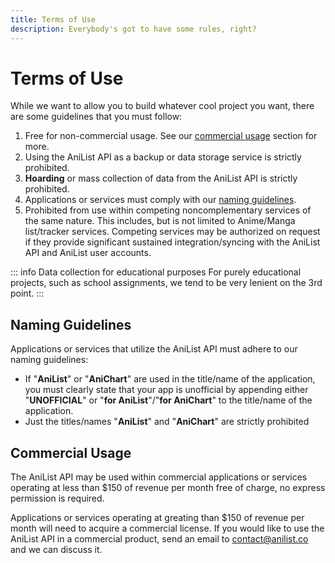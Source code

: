```yaml
---
title: Terms of Use
description: Everybody's got to have some rules, right?
---
```


# Terms of Use

While we want to allow you to build whatever cool project you want, there are some guidelines that you must follow:

1. Free for non-commercial usage. See our [commercial usage](#commercial-usage) section for more.
2. Using the AniList API as a backup or data storage service is strictly prohibited.
3. **Hoarding** or mass collection of data from the AniList API is strictly prohibited.
4. Applications or services must comply with our [naming guidelines](#naming-guidelines).
5. Prohibited from use within competing noncomplementary services of the same nature. This includes, but is not limited to Anime/Manga list/tracker services. Competing services may be authorized on request if they provide significant sustained integration/syncing with the AniList API and AniList user accounts.

::: info Data collection for educational purposes
For purely educational projects, such as school assignments, we tend to be very lenient on the 3rd point.
:::

## Naming Guidelines

Applications or services that utilize the AniList API must adhere to our naming guidelines:

* If "**AniList**" or "**AniChart**" are used in the title/name of the application, you must clearly state that your app is unofficial by appending either "**UNOFFICIAL**" or "**for AniList**"/"**for AniChart**" to the title/name of the application.
* Just the titles/names "**AniList**" and "**AniChart**" are strictly prohibited

## Commercial Usage

The AniList API may be used within commercial applications or services operating at less than $150 of revenue per month free of charge, no express permission is required.

Applications or services operating at greating than $150 of revenue per month will need to acquire a commercial license. 
If you would like to use the AniList API in a commercial product, send an email to contact@anilist.co and we can discuss it.